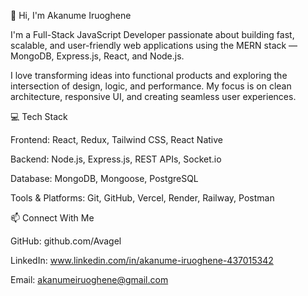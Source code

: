 👋 Hi, I'm Akanume Iruoghene

I'm a Full-Stack JavaScript Developer passionate about building fast, scalable, and user-friendly web applications using the MERN stack — MongoDB, Express.js, React, and Node.js.

I love transforming ideas into functional products and exploring the intersection of design, logic, and performance. My focus is on clean architecture, responsive UI, and creating seamless user experiences.

💻 Tech Stack

Frontend: React, Redux, Tailwind CSS, React Native

Backend: Node.js, Express.js, REST APIs, Socket.io

Database: MongoDB, Mongoose, PostgreSQL

Tools & Platforms: Git, GitHub, Vercel, Render, Railway, Postman



📫 Connect With Me

GitHub: github.com/Avagel

LinkedIn: www.linkedin.com/in/akanume-iruoghene-437015342

Email: akanumeiruoghene@gmail.com
